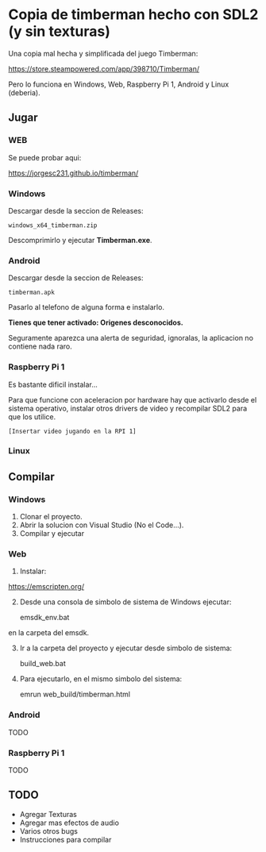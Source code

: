 # Copia de timberman hecho con SDL2 (y sin texturas)

Una copia mal hecha y simplificada del juego Timberman:

<https://store.steampowered.com/app/398710/Timberman/>



Pero lo funciona en Windows, Web, Raspberry Pi 1, Android y Linux (deberia).


## Jugar

### WEB

Se puede probar aqui:

<https://jorgesc231.github.io/timberman/>


### Windows

Descargar desde la seccion de Releases:

    windows_x64_timberman.zip


Descomprimirlo y ejecutar **Timberman.exe**.


### Android

Descargar desde la seccion de Releases:

    timberman.apk

Pasarlo al telefono de alguna forma e instalarlo. 

**Tienes que tener activado: Origenes desconocidos.**

Seguramente aparezca una alerta de seguridad, ignoralas, la aplicacion no contiene nada raro.


### Raspberry Pi 1

Es bastante dificil instalar...

Para que funcione con aceleracion por hardware hay que activarlo desde el sistema operativo, instalar otros drivers de video y
recompilar SDL2 para que los utilice.

    [Insertar video jugando en la RPI 1]


### Linux




## Compilar

### Windows

1. Clonar el proyecto.
2. Abrir la solucion con Visual Studio (No el Code...).
3. Compilar y ejecutar


### Web

1. Instalar:

<https://emscripten.org/>

2. Desde una consola de simbolo de sistema de Windows ejecutar:

    emsdk_env.bat

en la carpeta del emsdk.

3. Ir a la carpeta del proyecto y ejecutar desde simbolo de sistema:

    build_web.bat

4. Para ejecutarlo, en el mismo simbolo del sistema:

    emrun web_build/timberman.html


### Android

TODO


### Raspberry Pi 1

TODO



## TODO

- Agregar Texturas
- Agregar mas efectos de audio
- Varios otros bugs
- Instrucciones para compilar